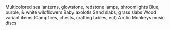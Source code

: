 Multicolored sea lanterns, glowstone, redstone lamps, shroomlights
Blue, purple, & white wildflowers
Baby axolotls
Sand slabs, grass slabs
Wood variant items (Campfires, chests, crafting tables, ect)
Arctic Monkeys music discs
